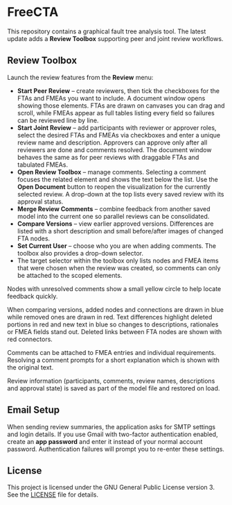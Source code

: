 # FreeCTA

This repository contains a graphical fault tree analysis tool. The latest update adds a **Review Toolbox** supporting peer and joint review workflows.

## Review Toolbox

Launch the review features from the **Review** menu:

* **Start Peer Review** – create reviewers, then tick the checkboxes for the FTAs and FMEAs you want to include. A document window opens showing those elements. FTAs are drawn on canvases you can drag and scroll, while FMEAs appear as full tables listing every field so failures can be reviewed line by line.
* **Start Joint Review** – add participants with reviewer or approver roles, select the desired FTAs and FMEAs via checkboxes and enter a unique review name and description. Approvers can approve only after all reviewers are done and comments resolved. The document window behaves the same as for peer reviews with draggable FTAs and tabulated FMEAs.
* **Open Review Toolbox** – manage comments. Selecting a comment focuses the related element and shows the text below the list. Use the **Open Document** button to reopen the visualization for the currently selected review. A drop-down at the top lists every saved review with its approval status.
* **Merge Review Comments** – combine feedback from another saved model into the current one so parallel reviews can be consolidated.
* **Compare Versions** – view earlier approved versions. Differences are listed with a short description and small before/after images of changed FTA nodes.
* **Set Current User** – choose who you are when adding comments. The toolbox also provides a drop-down selector.
* The target selector within the toolbox only lists nodes and FMEA items that were chosen when the review was created, so comments can only be attached to the scoped elements.

Nodes with unresolved comments show a small yellow circle to help locate feedback quickly.

When comparing versions, added nodes and connections are drawn in blue while removed ones are drawn in red. Text differences highlight deleted portions in red and new text in blue so changes to descriptions, rationales or FMEA fields stand out. Deleted links between FTA nodes are shown with red connectors.

Comments can be attached to FMEA entries and individual requirements. Resolving a comment prompts for a short explanation which is shown with the original text.

Review information (participants, comments, review names, descriptions and approval state) is saved as part of the model file and restored on load.

## Email Setup

When sending review summaries, the application asks for SMTP settings and login details.
If you use Gmail with two-factor authentication enabled, create an **app password**
and enter it instead of your normal account password. Authentication failures will
prompt you to re-enter these settings.

## License

This project is licensed under the GNU General Public License version 3. See the [LICENSE](LICENSE) file for details.
